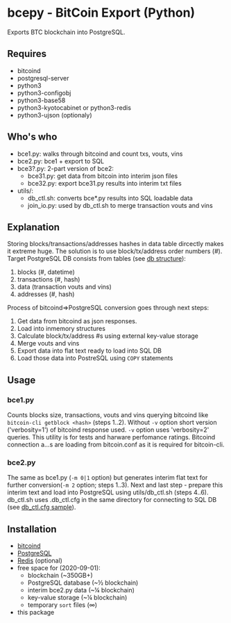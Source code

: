 # bcepy - BitCoin Export (Python)

Exports BTC blockchain into PostgreSQL.

## Requires

- bitcoind
- postgresql-server
- python3
- python3-configobj
- python3-base58
- python3-kyotocabinet or python3-redis
- python3-ujson (optionaly)

## Who's who

- bce1.py: walks through bitcoind and count txs, vouts, vins
- bce2.py: bce1 + export to SQL
- bce3?.py: 2-part version of bce2:
  - bce31.py: get data from bitcoin into interim json files
  - bce32.py: export bce31.py results into interim txt files
- utils/:
  - db_ctl.sh: converts bce*.py results into SQL loadable data
  - join\_io.py: used by db_ctl.sh to merge transaction vouts and vins

## Explanation

Storing blocks/transactions/addresses hashes in data table dircectly makes it extreme huge.
The solution is to use block/tx/address order numbers (#).
Target PostgreSQL DB consists from tables (see [db structure](doc/db.svg)):

1. blocks (#, datetime)
2. transactions (#, hash)
3. data (transaction vouts and vins)
4. addresses (#, hash)

Process of bitcoind=>PostgreSQL conversion goes through next steps:

1. Get data from bitcoind as json responses.
2. Load into inmemory structures
3. Calculate block/tx/address #s using external key-value storage
4. Merge vouts and vins
5. Export data into flat text ready to load into SQL DB
6. Load those data into PostreSQL using `COPY` statements

## Usage

### bce1.py

Counts blocks size, transactions, vouts and vins querying bitcoind like `bitcoin-cli getblock <hash>` (steps 1..2).
Without `-v` option short version ('verbosity=1') of bitcoind response used.
`-v` option uses 'verbosity=2' queries.
This utility is for tests and harware perfomance ratings.
Bitcoind connection a...s are loading from bitcoin.conf as it is required for bitcoin-cli.

### bce2.py

The same as bce1.py (`-m 0|1` option) but generates interim flat text for further conversion(`-m 2` option; steps 1..3).
Next and last step - prepare this interim text and load into PostgreSQL using utils/db_ctl.sh (steps 4..6).
db\_ctl.sh uses .db\_ctl.cfg in the same directory for connecting to SQL DB (see [db\_ctl.cfg sample](doc/db_ctl.cfg.sample)).

## Installation

- [bitcoind](doc/bitcoind.md)
- [PostgreSQL](doc/postgresql.md)
- [Redis](doc/redis.md) (optional)
- free space for (2020-09-01):
  - blockchain (~350GB+)
  - PostgreSQL database (~&frac12; blockchain)
  - interim bce2.py data (~&frac14; blockchain)
  - key-value storage (~&frac14; blockchain)
  - temporary `sort` files (&infin;)
- this package
